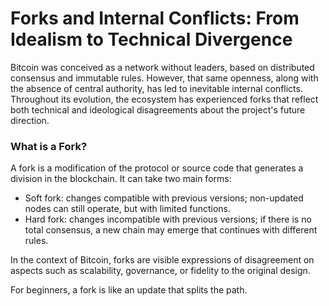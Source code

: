# Forks and Internal Conflicts: From Idealism to Technical Divergence

Bitcoin was conceived as a network without leaders, based on distributed consensus and immutable rules. However, that same openness, along with the absence of central authority, has led to inevitable internal conflicts. Throughout its evolution, the ecosystem has experienced forks that reflect both technical and ideological disagreements about the project's future direction.&#x20;

### What is a Fork?

A fork is a modification of the protocol or source code that generates a division in the blockchain. It can take two main forms:

* Soft fork: changes compatible with previous versions; non-updated nodes can still operate, but with limited functions.
* Hard fork: changes incompatible with previous versions; if there is no total consensus, a new chain may emerge that continues with different rules.

In the context of Bitcoin, forks are visible expressions of disagreement on aspects such as scalability, governance, or fidelity to the original design.

For beginners, a fork is like an update that splits the path.
